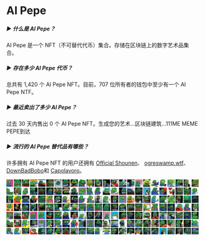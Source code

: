 # AI Pepe

##### ▶ 什么是 AI Pepe？

AI Pepe 是一个 NFT（不可替代代币）集合。存储在区块链上的数字艺术品集合。

##### ▶ 存在多少 AI Pepe 代币？

总共有 1,420 个 AI Pepe NFT。目前，707 位所有者的钱包中至少有一个 AI Pepe NTF。

##### ▶ 最近卖出了多少 AI Pepe？

过去 30 天内售出 0 个 AI Pepe NFT。生成您的艺术...区块链建筑...111ME MEME PEPE到达

##### ▶ 流行的 AI Pepe 替代品有哪些？

许多拥有 AI Pepe NFT 的用户还拥有 [Official Shounen](https://www.nft-stats.com/collection/official-shounen)、 [ogreswamp.wtf](https://www.nft-stats.com/collection/ogreswamp-wtf)、 [DownBadBobo](https://www.nft-stats.com/collection/downbadbobo)和 [Capolavoro](https://www.nft-stats.com/collection/capolavoro)。

![unnamed](unnamed.png)
